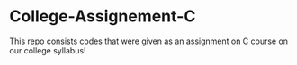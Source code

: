 # College-Assignement-C
This repo consists codes that were given as an assignment on C course on our college syllabus!